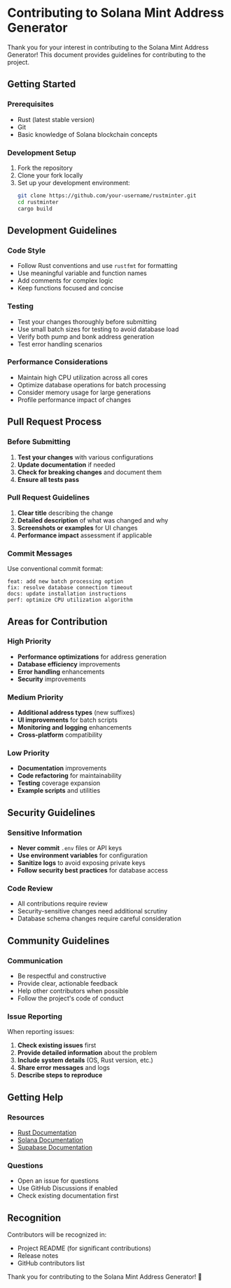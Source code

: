 # Contributing to Solana Mint Address Generator

Thank you for your interest in contributing to the Solana Mint Address Generator! This document provides guidelines for contributing to the project.

## Getting Started

### Prerequisites
- Rust (latest stable version)
- Git
- Basic knowledge of Solana blockchain concepts

### Development Setup
1. Fork the repository
2. Clone your fork locally
3. Set up your development environment:
   ```bash
   git clone https://github.com/your-username/rustminter.git
   cd rustminter
   cargo build
   ```

## Development Guidelines

### Code Style
- Follow Rust conventions and use `rustfmt` for formatting
- Use meaningful variable and function names
- Add comments for complex logic
- Keep functions focused and concise

### Testing
- Test your changes thoroughly before submitting
- Use small batch sizes for testing to avoid database load
- Verify both pump and bonk address generation
- Test error handling scenarios

### Performance Considerations
- Maintain high CPU utilization across all cores
- Optimize database operations for batch processing
- Consider memory usage for large generations
- Profile performance impact of changes

## Pull Request Process

### Before Submitting
1. **Test your changes** with various configurations
2. **Update documentation** if needed
3. **Check for breaking changes** and document them
4. **Ensure all tests pass**

### Pull Request Guidelines
1. **Clear title** describing the change
2. **Detailed description** of what was changed and why
3. **Screenshots or examples** for UI changes
4. **Performance impact** assessment if applicable

### Commit Messages
Use conventional commit format:
```
feat: add new batch processing option
fix: resolve database connection timeout
docs: update installation instructions
perf: optimize CPU utilization algorithm
```

## Areas for Contribution

### High Priority
- **Performance optimizations** for address generation
- **Database efficiency** improvements
- **Error handling** enhancements
- **Security** improvements

### Medium Priority
- **Additional address types** (new suffixes)
- **UI improvements** for batch scripts
- **Monitoring and logging** enhancements
- **Cross-platform** compatibility

### Low Priority
- **Documentation** improvements
- **Code refactoring** for maintainability
- **Testing** coverage expansion
- **Example scripts** and utilities

## Security Guidelines

### Sensitive Information
- **Never commit** `.env` files or API keys
- **Use environment variables** for configuration
- **Sanitize logs** to avoid exposing private keys
- **Follow security best practices** for database access

### Code Review
- All contributions require review
- Security-sensitive changes need additional scrutiny
- Database schema changes require careful consideration

## Community Guidelines

### Communication
- Be respectful and constructive
- Provide clear, actionable feedback
- Help other contributors when possible
- Follow the project's code of conduct

### Issue Reporting
When reporting issues:
1. **Check existing issues** first
2. **Provide detailed information** about the problem
3. **Include system details** (OS, Rust version, etc.)
4. **Share error messages** and logs
5. **Describe steps to reproduce**

## Getting Help

### Resources
- [Rust Documentation](https://doc.rust-lang.org/)
- [Solana Documentation](https://docs.solana.com/)
- [Supabase Documentation](https://supabase.com/docs)

### Questions
- Open an issue for questions
- Use GitHub Discussions if enabled
- Check existing documentation first

## Recognition

Contributors will be recognized in:
- Project README (for significant contributions)
- Release notes
- GitHub contributors list

Thank you for contributing to the Solana Mint Address Generator! 🚀 